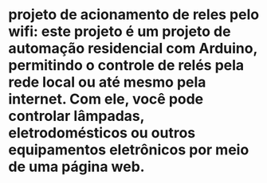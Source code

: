 # projeto de acionamento de reles pelo wifi: este projeto é um projeto de automação residencial com Arduino, permitindo o controle de relés pela rede local ou até mesmo pela internet. Com ele, você pode controlar lâmpadas, eletrodomésticos ou outros equipamentos eletrônicos por meio de uma página web.
